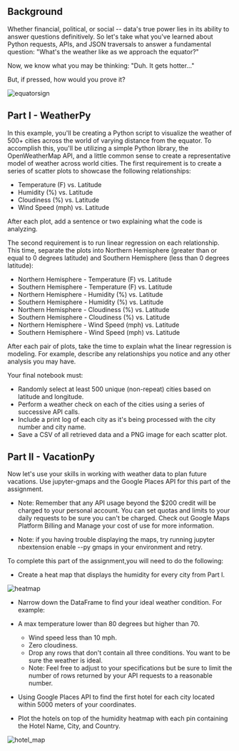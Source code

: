 ## Background

Whether financial, political, or social -- data's true power lies in its ability to answer questions definitively. So let's take what you've learned about Python requests, APIs, and JSON traversals to answer a fundamental question: "What's the weather like as we approach the equator?"

Now, we know what you may be thinking: "Duh. It gets hotter..."

But, if pressed, how would you prove it?

![equatorsign](https://user-images.githubusercontent.com/76985209/111837203-beb5ac00-88b4-11eb-85ef-3afaa9a6357a.png)

## Part I - WeatherPy

In this example, you'll be creating a Python script to visualize the weather of 500+ cities across the world of varying distance from the equator. To accomplish this, you'll be utilizing a simple Python library, the OpenWeatherMap API, and a little common sense to create a representative model of weather across world cities.
The first requirement is to create a series of scatter plots to showcase the following relationships:

* Temperature (F) vs. Latitude
* Humidity (%) vs. Latitude
* Cloudiness (%) vs. Latitude
* Wind Speed (mph) vs. Latitude

After each plot, add a sentence or two explaining what the code is analyzing.

The second requirement is to run linear regression on each relationship. This time, separate the plots into Northern Hemisphere (greater than or equal to 0 degrees latitude) and Southern Hemisphere (less than 0 degrees latitude):

* Northern Hemisphere - Temperature (F) vs. Latitude
* Southern Hemisphere - Temperature (F) vs. Latitude
* Northern Hemisphere - Humidity (%) vs. Latitude
* Southern Hemisphere - Humidity (%) vs. Latitude
* Northern Hemisphere - Cloudiness (%) vs. Latitude
* Southern Hemisphere - Cloudiness (%) vs. Latitude
* Northern Hemisphere - Wind Speed (mph) vs. Latitude
* Southern Hemisphere - Wind Speed (mph) vs. Latitude

After each pair of plots, take the time to explain what the linear regression is modeling. For example, describe any relationships you notice and any other analysis you may have.

Your final notebook must:

* Randomly select at least 500 unique (non-repeat) cities based on latitude and longitude.
* Perform a weather check on each of the cities using a series of successive API calls.
* Include a print log of each city as it's being processed with the city number and city name.
* Save a CSV of all retrieved data and a PNG image for each scatter plot.


## Part II - VacationPy

Now let's use your skills in working with weather data to plan future vacations. Use jupyter-gmaps and the Google Places API for this part of the assignment.


* Note: Remember that any API usage beyond the $200 credit will be charged to your personal account. You can set quotas and limits to your daily requests to be sure you can't be charged. Check out Google Maps Platform Billing and Manage your cost of use for more information.

* Note: if you having trouble displaying the maps, try running jupyter nbextension enable --py gmaps in your environment and retry.


To complete this part of the assignment,you will need to do the following:


* Create a heat map that displays the humidity for every city from Part I.

![heatmap](https://user-images.githubusercontent.com/76985209/111837244-d2611280-88b4-11eb-8c6d-6141e70acdf4.png)

* Narrow down the DataFrame to find your ideal weather condition. For example:

* A max temperature lower than 80 degrees but higher than 70.

  * Wind speed less than 10 mph.
  * Zero cloudiness.
  * Drop any rows that don't contain all three conditions. You want to be sure the weather is ideal.
  * Note: Feel free to adjust to your specifications but be sure to limit the number of rows returned by your API requests to a reasonable number.

* Using Google Places API to find the first hotel for each city located within 5000 meters of your coordinates.

* Plot the hotels on top of the humidity heatmap with each pin containing the Hotel Name, City, and Country.

![hotel_map](https://user-images.githubusercontent.com/76985209/111837253-db51e400-88b4-11eb-942a-f4ad41edca45.png)

